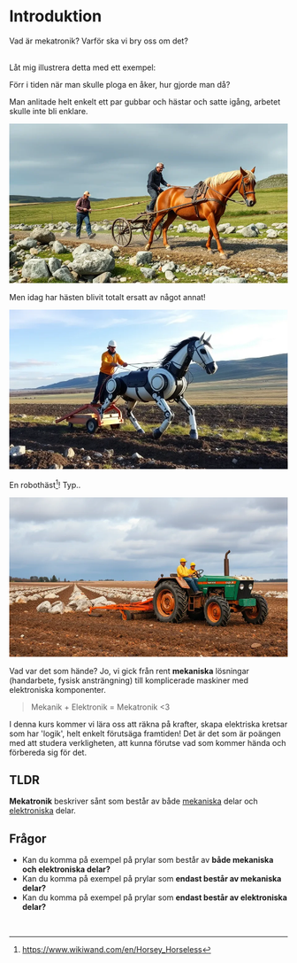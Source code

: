 # Introduktion

Vad är mekatronik? Varför ska vi bry oss om det?

<br>
Låt mig illustrera detta med ett exempel:

Förr i tiden när man skulle ploga en åker, hur gjorde man då?

Man anlitade helt enkelt ett par gubbar och hästar och satte igång, arbetet skulle inte bli enklare.

![horse_with_workers](horse_with_workers_pulling_plough_in_sweden_rocks-97042d7e-1f99-417e-8196-fc1c7d25d02c.webp)

Men idag har hästen blivit totalt ersatt av något annat!

![robot_horse](robotic_horse_with_workers_pulling_plough_in_sweden_rocks-65b06739-f885-4bd7-bdfe-097a52dc083e.webp)

En robothäst[^robot_horse]! Typ..

![tractor](tractor.webp)

Vad var det som hände? Jo, vi gick från rent **mekaniska** lösningar (handarbete, fysisk ansträngning) till komplicerade maskiner med elektroniska komponenter.

> Mekanik + Elektronik = Mekatronik <3

I denna kurs kommer vi lära oss att räkna på krafter, skapa elektriska kretsar som har 'logik', helt enkelt förutsäga framtiden! Det är det som är poängen med att studera verkligheten, att kunna förutse vad som kommer hända och förbereda sig för det.

## TLDR
**Mekatronik** beskriver sånt som består av både [mekaniska](/begrepp#mekanik) delar och [elektroniska](/begrepp#elektronik) delar.

## Frågor
- Kan du komma på exempel på prylar som består av **både mekaniska och elektroniska delar?**
- Kan du komma på exempel på prylar som **endast består av mekaniska delar?**
- Kan du komma på exempel på prylar som **endast består av elektroniska delar?**


<br>

[^robot_horse]: <https://www.wikiwand.com/en/Horsey_Horseless>
